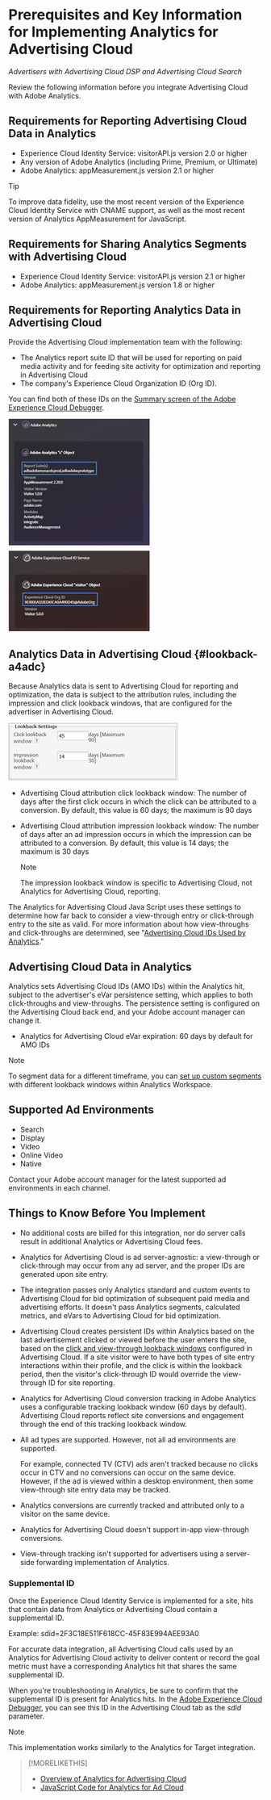 # Prerequisites and Key Information for Implementing Analytics for Advertising Cloud

*Advertisers with Advertising Cloud DSP and Advertising Cloud Search*

Review the following information before you integrate Advertising Cloud with Adobe Analytics.

## Requirements for Reporting Advertising Cloud Data in Analytics

* Experience Cloud Identity Service: visitorAPI.js version 2.0 or higher
* Any version of Adobe Analytics (including Prime, Premium, or Ultimate)
* Adobe Analytics: appMeasurement.js version 2.1 or higher

>[!TIP]
>
>To improve data fidelity, use the most recent version of the Experience Cloud Identity Service with CNAME support, as well as the most recent version of Analytics AppMeasurement for JavaScript.

## Requirements for Sharing Analytics Segments with Advertising Cloud

* Experience Cloud Identity Service: visitorAPI.js version 2.1 or higher
* Adobe Analytics: appMeasurement.js version 1.8 or higher

## Requirements for Reporting Analytics Data in Advertising Cloud

Provide the Advertising Cloud implementation team with the following:

* The Analytics report suite ID that will be used for reporting on paid media activity and for feeding site activity for optimization and reporting in Advertising Cloud
* The company's Experience Cloud Organization ID (Org ID).

You can find both of these IDs on the [Summary screen of the Adobe Experience Cloud Debugger](https://experienceleague.adobe.com/docs/debugger/using/run-debugger.html).

![Experience Cloud Debugger Summary screen](/help/dsp/assets/a4adc-debugger-summary.png)

## Analytics Data in Advertising Cloud {#lookback-a4adc}

Because Analytics data is sent to Advertising Cloud for reporting and optimization, the data is subject to the attribution rules, including the impression and click lookback windows, that are configured for the advertiser in Advertising Cloud.

![advertiser-level lookback window settings in Advertising Cloud](/help/dsp/assets/a4adc-lookbacks.png)

* Advertising Cloud attribution click lookback window: The number of days after the first click occurs in which the click can be attributed to a conversion. By default, this value is 60 days; the maximum is 90 days  
* Advertising Cloud attribution impression lookback window: The number of days after an ad impression occurs in which the impression can be attributed to a conversion. By default, this value is 14 days; the maximum is 30 days

    >[!NOTE]
    >
    > The impression lookback window is specific to Advertising Cloud, not Analytics for Advertising Cloud, reporting.

The Analytics for Advertising Cloud Java Script uses these settings to determine how far back to consider a view-through entry or click-through entry to the site as valid. For more information about how view-throughs and click-throughs are determined, see "[Advertising Cloud IDs Used by Analytics](ids.md)."

## Advertising Cloud Data in Analytics

Analytics sets Advertising Cloud IDs (AMO IDs) within the Analytics hit, subject to the advertiser's eVar persistence setting, which applies to both click-throughs and view-throughs. The persistence setting is configured on the Advertising Cloud back end, and your Adobe account manager can change it.

* Analytics for Advertising Cloud eVar expiration: 60 days by default for AMO IDs

>[!NOTE]
>
>To segment data for a different timeframe, you can [set up custom segments](https://experienceleague.adobe.com/docs/analytics/components/segmentation/segmentation-workflow/seg-build.html) with different lookback windows within Analytics Workspace.

## Supported Ad Environments

* Search
* Display
* Video
* Online Video
* Native

Contact your Adobe account manager for the latest supported ad environments in each channel.  

## Things to Know Before You Implement

* No additional costs are billed for this integration, nor do server calls result in additional Analytics or Advertising Cloud fees.

* Analytics for Advertising Cloud is ad server-agnostic: a view-through or click-through may occur from any ad server, and the proper IDs are generated upon site entry.

* The integration passes only Analytics standard and custom events to Advertising Cloud for bid optimization of subsequent paid media and advertising efforts. It doesn't pass Analytics segments, calculated metrics, and eVars to Advertising Cloud for bid optimization.

* Advertising Cloud creates persistent IDs within Analytics based on the last advertisement clicked or viewed before the user enters the site, based on the [click and view-through lookback windows](#lookback-a4adc) configured in Advertising Cloud. If a site visitor were to have both types of site entry interactions within their profile, and the click is within the lookback period, then the visitor's click-through ID would override the view-through ID for site reporting.

* Analytics for Advertising Cloud conversion tracking in Adobe Analytics uses a configurable tracking lookback window (60 days by default). Advertising Cloud reports reflect site conversions and engagement through the end of this tracking lookback window.

* All ad types are supported. However, not all ad environments are supported.

    For example, connected TV (CTV) ads aren't tracked because no clicks occur in CTV and no conversions can occur on the same device. However, if the ad is viewed within a desktop environment, then some view-through site entry data may be tracked.

* Analytics conversions are currently tracked and attributed only to a visitor on the same device.

* Analytics for Advertising Cloud doesn't support in-app view-through conversions.

* View-through tracking isn't supported for advertisers using a server-side forwarding implementation of Analytics.

### Supplemental ID

Once the Experience Cloud Identity Service is implemented for a site, hits that contain data from Analytics or Advertising Cloud contain a supplemental ID.

Example: sdid=2F3C18E511F618CC-45F83E994AEE93A0

For accurate data integration, all Advertising Cloud calls used by an Analytics for Advertising Cloud activity to deliver content or record the goal metric must have a corresponding Analytics hit that shares the same supplemental ID.

When you're troubleshooting in Analytics, be sure to confirm that the supplemental ID is present for Analytics hits. In the [Adobe Experience Cloud Debugger](https://experienceleague.adobe.com/docs/debugger/using/experience-cloud-debugger.html), you can see this ID in the Advertising Cloud tab as the *sdid* parameter.

>[!NOTE]
>
> This implementation works similarly to the Analytics for Target integration.

>[!MORELIKETHIS]
>
>* [Overview of Analytics for Advertising Cloud](overview.md)
>* [JavaScript Code for Analytics for Ad Cloud](/help/dsp/integrations/analytics/javascript.md)
